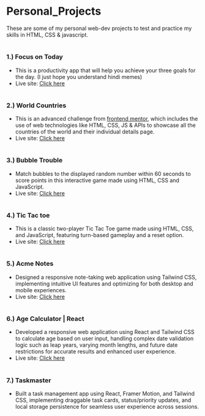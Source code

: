 # Personal_Projects

These are some of my personal web-dev projects to test and practice my skills in HTML, CSS & javascript.
#
### 1.) Focus on Today
- This is a productivity app that will help you achieve your three goals for the day. (I just hope you understand hindi memes)
- Live site: [Click here](https://wespyfocusontoday.netlify.app/)
#
### 2.) World Countries 
- This is an advanced challenge from [frontend mentor](https://www.frontendmentor.io/challenges/rest-countries-api-with-color-theme-switcher-5cacc469fec04111f7b848ca), which includes the use of web technologies like HTML, CSS, JS & APIs to showcase all the countries of the world and their individual details page.
- Live site: [Click here](https://wespycountries.netlify.app)
#
### 3.) Bubble Trouble
- Match bubbles to the displayed random number within 60 seconds to score points in this interactive game made using HTML, CSS and JavaScript.
- Live site: [Click here](https://wespybubbletrouble.netlify.app/)
#
### 4.) Tic Tac toe
- This is a classic two-player Tic Tac Toe game made using HTML, CSS, and JavaScript, featuring turn-based gameplay and a reset option.
- Live site: [Click here](https://wespytictactoe.netlify.app/)
#
### 5.) Acme Notes
- Designed a responsive note-taking web application using Tailwind CSS, implementing intuitive UI features and optimizing for both desktop and mobile experiences.
- Live site: [Click here](http://wespyacmenotes.netlify.app/)
#
### 6.) Age Calculator | React
- Developed a responsive web application using React and Tailwind CSS to calculate age based on user input, handling complex date validation logic such as leap years, varying month lengths, and future date restrictions for accurate results and enhanced user experience.
- Live site: [Click here](https://wespyagecalculator.netlify.app/)
#
### 7.) Taskmaster
- Built a task management app using React, Framer Motion, and Tailwind CSS, implementing draggable task cards, status/priority updates, and local storage persistence for seamless user experience across sessions.
